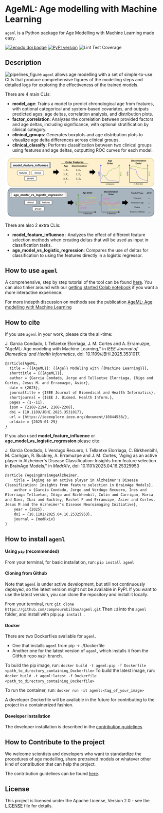 # AgeML: Age modelling with Machine Learning

`ageml` is a Python package for Age Modelling with Machine Learning made easy.

[![Zenodo doi badge](https://img.shields.io/badge/DOI-10.5281/zenodo.10255549-blue.svg)](https://zenodo.org/doi/10.5281/zenodo.10255549) [![PyPI version](https://badge.fury.io/py/ageml.svg)](https://badge.fury.io/py/ageml) ![Lint Test Coverage](https://github.com/compneurobilbao/AgeModelling/actions/workflows/lint_test_coverage.yml/badge.svg?branch=main)

## Description

![pipelines_figure](./resources/figs/pipeline.png)
`ageml` allows age modelling with a set of simple-to-use CLIs that produce comprehensive figures of the modelling steps and detailed logs for exploring the effectiveness of the trained models.

There are 4 main CLIs:

- __model_age__: Trains a model to predict chronological age from features, with optional categorical and system-based covariates, and outputs predicted ages, age deltas, correlation analysis, and distribution plots.
- __factor_correlation__: Analyzes the correlation between provided factors and age deltas, including significance, with optional stratification by clinical category.
- __clinical_groups__: Generates boxplots and age distribution plots to visualize age delta differences across clinical groups.
- __clinical_classify__: Performs classification between two clinical groups using features and age deltas, outputting ROC curves for each model.

![pipeline2_figure](./resources/figs/ageml_pipeline_2.png)

There are also 2 extra CLIs:

- __model_feature_influence__ : Analyzes the effect of different feature selection methods when creating deltas that will be used as input in classification tasks.
- __age_model_vs_logistic_regression__: Compares the use of deltas for classification to using the features directly in a logistic regressor. 

## How to use `ageml`

A comprehensive, step by step tutorial of the tool can be found [here](./docs/TUTORIAL.md).
You can also tinker around with our [getting started Colab notebook](https://colab.research.google.com/drive/1FtHbIghXLswG8IcOgFZBHJ07wKnLuzbG) if you want a more interactive experience.

For more indepth discussion on methods see the publication [AgeML: Age modelling with Machine Learning](https://ieeexplore.ieee.org/abstract/document/10844538)

## How to cite

If you use `ageml` in your work, please cite the all-time:

J. Garcia Condado, I. Tellaetxe Elorriaga, J. M. Cortes and A. Erramuzpe, "AgeML: Age modeling with Machine Learning," in *IEEE Journal of Biomedical and Health Informatics*, doi: 10.1109/JBHI.2025.3531017.

```
@article{AgeML,
  title = {{{AgeML}}: {{Age}} Modeling with {{Machine Learning}}},
  shorttitle = {{{AgeML}}},
  author = {Garcia Condado, Jorge and Tellaetxe Elorriaga, Iñigo and Cortes, Jesus M. and Erramuzpe, Asier},
  date = {2025},
  journaltitle = {IEEE Journal of Biomedical and Health Informatics},
  shortjournal = {IEEE J. Biomed. Health Inform.},
  pages = {1--11},
  issn = {2168-2194, 2168-2208},
  doi = {10.1109/JBHI.2025.3531017},
  url = {https://ieeexplore.ieee.org/document/10844538/},
  urldate = {2025-01-29}
}

```

If you also used __model_feature_influence__ or __age_model_vs_logistic_regression__ please cite:

J. Garcia Condado, I. Verdugo Recuero, I. Tellaetxe Elorriaga, C. Birkhenbihl, M. Carrigan, R. Buckley, A. Erramuzpe and J. M. Cortes, "Aging as an active player in Alzheimer's Disease Classification: Insights from feature selection in BrainAge Models," in *MedrXiv*, doi: 10.1101/2025.04.16.25325953

```
@article {AgeingBrainAgeAlzheimer,
	title = {Aging as an active player in Alzheimer's Disease Classification: Insights from feature selection in BrainAge Models},
	author = {Garcia Condado, Jorge and Verdugo Recuero, Ines and Elorriaga Tellaetxe, Iñigo and Birkhenbil, Colin and Carrigan, Maria and Diez, Ibai and Buckley, Rachel F and Erramuzpe, Asier and Cortes, Jesus M and the Alzheimer's Disease Neuroimaging Initiative},
	year = {2025},
	doi = {10.1101/2025.04.16.25325953},
	journal = {medRxiv}
}
```

## How to install `ageml`

#### Using `pip` (recommended)

From your terminal, for basic installation, run: `pip install ageml`

#### Cloning from Github

Note that `ageml` is under active development, but still not continuously deployed, so the latest version might not be available in PyPI. If you want to use the latest version, you can clone the repository and install it locally. 

From your terminal, run: `git clone https://github.com/compneurobilbao/ageml.git` 
Then `cd` into the `ageml` folder, and install with pip:`pip install .`

#### Docker
There are two Dockerfiles available for `ageml`.
- One that installs `ageml` from pip -> ./Dockerfile
- Another one for the latest version of `ageml`, which installs it from the GitHub repo `main` branch.

To build the pip image, run:
`docker build -t ageml:pip -f Dockerfile <path_to_directory_containing_Dockerfile>`
To build the latest image, run:
`docker build -t ageml:latest -f Dockerfile <path_to_directory_containing_Dockerfile>`

To run the container, run:
`docker run -it ageml:<tag_of_your_image>`

A developer Dockerfile will be available in the future for contributing to the project in a containerized fashion.

#### Developer installation

The developer installation is described in the [contribution guidelines](./docs/CONTRIBUTING.md).

## How to Contribute to the project

We welcome scientists and developers who want to standardize the procedures of age modelling, share pretrained models or whatever other kind of contribution that can help the project.

The contribution guidelines can be found [here](./docs/CONTRIBUTING.md).

## License

This project is licensed under the Apache License, Version 2.0 - see the [LICENSE](./LICENSE) file for details.
